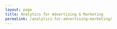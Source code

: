 ```yaml
---
layout: page
title: Analytics for Advertising & Marketing
permalink: /analytics-for-advertising-marketing/
---
```

